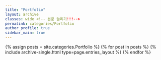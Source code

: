 ```yaml
---
title: "Portfolio"
layout: archive
classes: wide <!-- 본문 늘리기!!!-->
permalink: categories/Portfolio
author_profile: true
sidebar_main: true
---
```



{% assign posts = site.categories.Portfolio %}
{% for post in posts %} {% include archive-single.html type=page.entries_layout %} {% endfor %}